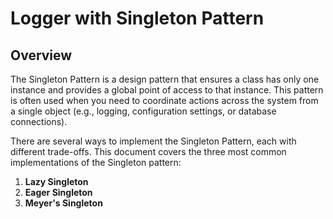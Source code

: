 # Logger with Singleton Pattern

## Overview

The Singleton Pattern is a design pattern that ensures a class has only one instance and provides a global point of access to that instance. This pattern is often used when you need to coordinate actions across the system from a single object (e.g., logging, configuration settings, or database connections).

There are several ways to implement the Singleton Pattern, each with different trade-offs. This document covers the three most common implementations of the Singleton pattern:

1. **Lazy Singleton**
2. **Eager Singleton**
3. **Meyer's Singleton**

